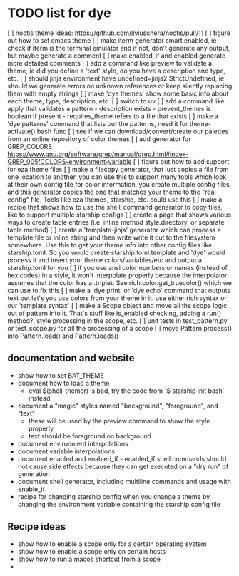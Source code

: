 # TODO list for dye

[ ] noctis theme ideas: https://github.com/liviuschera/noctis/pull/11
[ ] figure out how to set emacs theme
[ ] make iterm generator smart enabled, ie check if iterm is the terminal emulator
    and if not, don't generate any output, but maybe generate a comment
[ ] make enabled_if and enabled generate more detailed comments
[ ] add a command like preview to validate a theme, ie did you define a 'text' style,
    do you have a description and type, etc.
[ ] should jinja environment have undefined=jinja2.StrictUndefined, ie should we generate
    errors on unknown references or keep silently replacing them with empty strings
[ ] make 'dye themes' show some basic info about each theme, type, description, etc.
[ ] switch to uv
[ ] add a command like apply that validates a pattern
    - description exists
    - prevent_themes is boolean if present
    - requires_theme refers to a file that exists
[ ] make a 'dye patterns' command that lists out the patterns, need it for theme-activate() bash func
[ ] see if we can download/convert/create our palettes from an online repository of color themes
[ ] add generator for GREP_COLORS https://www.gnu.org/software/grep/manual/grep.html#index-GREP_005fCOLORS-environment-variable
[ ] figure out how to add support for eza theme files
[ ] make a filecopy generator, that just copies a file from one location to another, you can use
    this to support many tools which look at their own config file for color information, you
    create multiple config files, and this generator copies the one that matches your theme
    to the "real config" file. Tools like eza themes, starship, etc. could use this
[ ] make a recipe that shows how to use the shell_command generator to copy files, like to
    support multiple starship configs
[ ] create a page that shows various ways to create table entries (i.e. inline method style.directory, or separate table method)
[ ] create a 'template-jinja' generator which can process a template file or inline string and then write
    write it out to the filesystem somewhere. Use this to get your theme info into other config
    files like starship.toml. So you would create starship.toml.template and 'dye' would
    process it and insert your theme colors/variables/etc and output a starship.toml for you
[ ] if you use ansi color numbers or names (instead of hex codes) in a style, it won't interpolate properly
    because the interpolator assumes that the color has a .triplet. See rich.color.get_truecolor() which
    we can use to fix this
[ ] make a 'dye print' or 'dye echo' command that outputs text but let's you use colors from your theme
    in it. use either rich syntax or our 'template syntax'
[ ] make a Scope object and move all the scope logic out of pattern into it. That's
    stuff like is_enabled checking, adding a run() method?, style processing
    in the scope, etc.
[ ] unit tests in test_pattern.py or test_scope.py for all the processing of a scope
[ ] move Pattern.process() into Pattern.load() and Pattern.loads()

## documentation and website
  - show how to set BAT_THEME
- document how to load a theme
    - eval $(shell-themer) is bad, try the code from `$ starship init bash` instead
- document a "magic" styles named "background", "foreground", and "text"
  - these will be used by the preview command to show the style properly
  - text should be foreground on background
- document environment interpolations
- document variable interpolations
- document enabled and enabled_if - enabled_if shell commands should not cause side effects because
  they can get executed on a "dry run" of generation
- document shell generator, including multiline commands and usage with enable_if
- recipe for changing starship config when you change a theme by changing the environment
  variable containing the starship config file



## Recipe ideas

- show how to enable a scope only for a certain operating system
- show how to enable a scope only on certain hosts
- show how to run a macos shortcut from a scope
-
